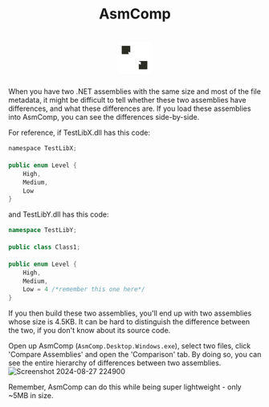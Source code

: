 <h1 align=center>AsmComp</h1>
<h1 align=center><img src="https://github.com/winscripter/AsmComp/blob/main/AsmComp.png?raw=true" height="64" width="64" /></h1>
When you have two .NET assemblies with the same size and most of the file metadata, it might be difficult to tell whether these two assemblies have differences, and what
these differences are. If you load these assemblies into AsmComp, you can see the differences side-by-side.

For reference, if TestLibX.dll has this code:
```cs
﻿namespace TestLibX;

public enum Level {
    High,
    Medium,
    Low
}
```
and TestLibY.dll has this code:
```cs
namespace TestLibY;

public class Class1;

public enum Level {
    High,
    Medium,
    Low = 4 /*remember this one here*/
}
```
If you then build these two assemblies, you'll end up with two assemblies whose size is 4.5KB. It can be hard to distinguish the difference between the two, if you don't know
about its source code.

Open up AsmComp (`AsmComp.Desktop.Windows.exe`), select two files, click 'Compare Assemblies' and open the 'Comparison' tab. By doing so, you can see the entire hierarchy
of differences between two assemblies.
![Screenshot 2024-08-27 224900](https://github.com/user-attachments/assets/ba4de1df-96a5-455b-8a55-7bf352dd2434)

Remember, AsmComp can do this while being super lightweight - only ~5MB in size.
